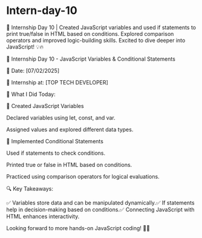 # Intern-day-10
🚀 Internship Day 10 | Created JavaScript variables and used if statements to print true/false in HTML based on conditions. Explored comparison operators and improved logic-building skills. Excited to dive deeper into JavaScript! 💡🔥

🚀 Internship Day 10 - JavaScript Variables & Conditional Statements

📅 Date: [07/02/2025]

🏢 Internship at: [TOP TECH DEVELOPER]

📌 What I Did Today:

⿡ Created JavaScript Variables

Declared variables using let, const, and var.

Assigned values and explored different data types.

⿢ Implemented Conditional Statements

Used if statements to check conditions.

Printed true or false in HTML based on conditions.

Practiced using comparison operators for logical evaluations.

🔍 Key Takeaways:

✅ Variables store data and can be manipulated dynamically.✅ If statements help in decision-making based on conditions.✅ Connecting JavaScript with HTML enhances interactivity.

Looking forward to more hands-on JavaScript coding! 🚀🔥
